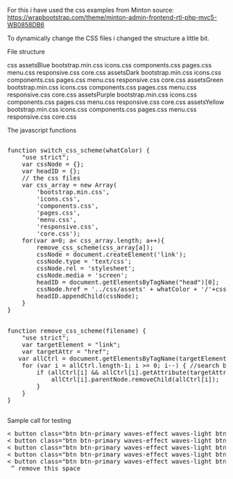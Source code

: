 For this i have used the css examples from Minton
source: https://wrapbootstrap.com/theme/minton-admin-frontend-rtl-php-mvc5-WB0858DB6

To dynamically change the CSS files i changed the structure a little bit.

File structure

css
    assetsBlue
        bootstrap.min.css
        icons.css
        components.css
        pages.css
        menu.css
        responsive.css
        core.css
    assetsDark
        bootstrap.min.css
        icons.css
        components.css
        pages.css
        menu.css
        responsive.css
        core.css
    assetsGreen
        bootstrap.min.css
        icons.css
        components.css
        pages.css
        menu.css
        responsive.css
        core.css
    assetsPurple
        bootstrap.min.css
        icons.css
        components.css
        pages.css
        menu.css
        responsive.css
        core.css
    assetsYellow
        bootstrap.min.css
        icons.css
        components.css
        pages.css
        menu.css
        responsive.css
        core.css

    
The javascript functions
    
 <pre>   
function switch_css_scheme(whatColor) {
    "use strict";
    var cssNode = {};
    var headID = {};
    // the css files 
    var css_array = new Array(
        'bootstrap.min.css',
        'icons.css',
        'components.css',
        'pages.css',
        'menu.css',
        'responsive.css',
        'core.css');
    for(var a=0; a< css_array.length; a++){
        remove_css_scheme(css_array[a]);
        cssNode = document.createElement('link');
        cssNode.type = 'text/css';
        cssNode.rel = 'stylesheet';
        cssNode.media = 'screen';
        headID = document.getElementsByTagName("head")[0];
        cssNode.href = '../css/assets' + whatColor + '/'+css_array[a];
        headID.appendChild(cssNode);
    }
}

    
function remove_css_scheme(filename) {
    "use strict";
    var targetElement = "link";
    var targetAttr = "href";
   var allCtrl = document.getElementsByTagName(targetElement);
    for (var i = allCtrl.length-1; i >= 0; i--) { //search backwards within nodelist for matching elements to remove
        if (allCtrl[i] && allCtrl[i].getAttribute(targetAttr) != null && allCtrl[i].getAttribute(targetAttr).indexOf(filename) != -1) {
            allCtrl[i].parentNode.removeChild(allCtrl[i]);
        }
    }
}    

</pre>
Sample call for testing

<pre>
< button class="btn btn-primary waves-effect waves-light btn-xs m-b-5" onclick="javascript:switch_css_scheme('Dark')">Dark</button>
< button class="btn btn-primary waves-effect waves-light btn-xs m-b-5" onclick="javascript:switch_css_scheme('Blue')">Blue</button>
< button class="btn btn-primary waves-effect waves-light btn-xs m-b-5" onclick="javascript:switch_css_scheme('Yellow')">Yellow</button>
< button class="btn btn-primary waves-effect waves-light btn-xs m-b-5" onclick="javascript:switch_css_scheme('Green')">Green</button>
< button class="btn btn-primary waves-effect waves-light btn-xs m-b-5" onclick="javascript:switch_css_scheme('Purple')">Purple</button>
 ^ remove this space
</pre>
